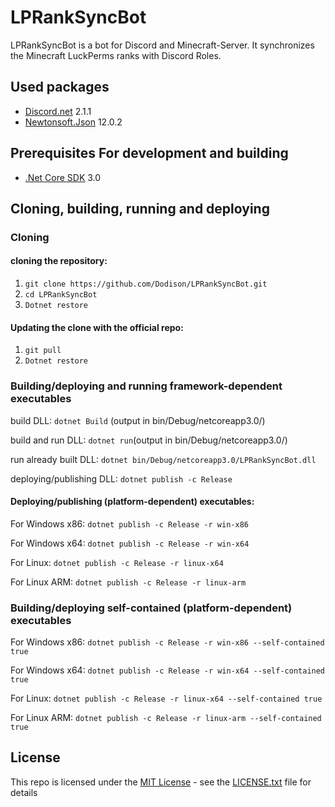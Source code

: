 
# LPRankSyncBot
LPRankSyncBot is a bot for Discord and Minecraft-Server. It synchronizes the Minecraft LuckPerms ranks with Discord Roles.

## Used packages
* [Discord.net](https://www.nuget.org/packages/Discord.Net/) 2.1.1
* [Newtonsoft.Json](https://www.nuget.org/packages/Newtonsoft.Json/) 12.0.2


## Prerequisites For development and building

* [.Net Core SDK](https://dotnet.microsoft.com/download) 3.0

## Cloning, building, running and deploying
### Cloning
#### cloning the repository: 

1. `git clone https://github.com/Dodison/LPRankSyncBot.git`
2. `cd LPRankSyncBot`
3. `Dotnet restore` 

#### Updating the clone with the official repo:

1. `git pull`
2. `Dotnet restore`

### Building/deploying and running framework-dependent executables
build DLL: `dotnet Build` (output in bin/Debug/netcoreapp3.0/)

build and run DLL: `dotnet run`(output in bin/Debug/netcoreapp3.0/)

run already built DLL: `dotnet bin/Debug/netcoreapp3.0/LPRankSyncBot.dll`

deploying/publishing DLL: `dotnet publish -c Release`

#### Deploying/publishing (platform-dependent) executables: 

For Windows x86: `dotnet publish -c Release -r win-x86`

For Windows x64: `dotnet publish -c Release -r win-x64`

For Linux: `dotnet publish -c Release -r linux-x64`

For Linux ARM: `dotnet publish -c Release -r linux-arm`

### Building/deploying self-contained (platform-dependent) executables 
For Windows x86: `dotnet publish -c Release -r win-x86 --self-contained true`

For Windows x64: `dotnet publish -c Release -r win-x64 --self-contained true`

For Linux: `dotnet publish -c Release -r linux-x64 --self-contained true`

For Linux ARM: `dotnet publish -c Release -r linux-arm --self-contained true`

## License
This repo is licensed under the [MIT License](https://choosealicense.com/licenses/mit/) - see the [LICENSE.txt](LICENSE.txt) file for details
